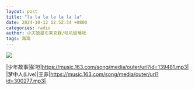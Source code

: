 ```yaml
---
layout: post
title: "la la la la la la la"
date: 2024-10-12 12:52:34 +0800
categories: radio
author: 小天狼星布莱克槑/吼吼破喉咙
tags: 海海
---
```

![]({{site.baseurl}}/images/cover_20241012.jpg)

|少年故事|彭坦|https://music.163.com/song/media/outer/url?id=139481.mp3|
|梦中人(Live)|王菲|https://music.163.com/song/media/outer/url?id=300277.mp3|

